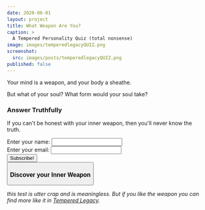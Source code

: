 ```yaml
---
date: 2020-06-01
layout: project
title: What Weapon Are You?
caption: >
  A Tempered Personality Quiz (total nonsense)
image: images/temperedlegacyQUIZ.png
screenshot:
  src: images/posts/temperedlegacyQUIZ.png
published: false
---
```


Your mind is a weapon, and your body a sheathe.

But what of your soul? What form would your soul take?

### Answer Truthfully

If you can't be honest with your inner weapon, then you'll never know the truth.

<form action="" method="">
  <div class="form-example">
    <label for="name">Enter your name: </label>
    <input type="text" name="name" id="name" required>
  </div>
  <div class="form-example">
    <label for="email">Enter your email: </label>
    <input type="email" name="email" id="email" required>
  </div>
  <div class="form-example">
    <input type="submit" value="Subscribe!">
  </div>
</form>

<div class="row centerButtons">
  <div class="col-md-6 col-12">
    <button class="btn tempered-btn notransition" onclick="quiz_generate()">
      <h3 id="wpnBtn">Discover your Inner Weapon</h3>
    </button>
  </div>
</div>

<div class="container generatorCard" id="weaponCard" style="display:none;">
  <div style="display:flex;justify-content:space-between;">
    <h2 id="weaponName" style="margin-top:0px;">Silver Rapier</h2>
    <button id="downloadBTN" class="btn tempered-btn-sm data-html2canvas-ignore" onclick="tl_saveWeaponIMG()" style="min-width:160px;margin-bottom:auto;">
      <p>DOWNLOAD</p>
    </button>
  </div>
  <p id="weaponDesc">A simple but well-crafted blade</p>
  <p><img id="weaponImg" src="/images/TemperedWeapons/Sword.png" style="background: black; width: 100%;"></p>
</div>

*this test is utter crap and is meaningless. But if you like the weapon you can find more like it in [Tempered Legacy](/tempered-legacy).*

<script async src="/assets/js/mods-eng-basic.js" language="javascript" type="text/javascript"></script>
<script async src="/assets/js/tracery.js" language="javascript" type="text/javascript"></script>
<script async src="/assets/generator_resources/temperedquizgenerators.js" language="javascript" type="text/javascript"></script>
